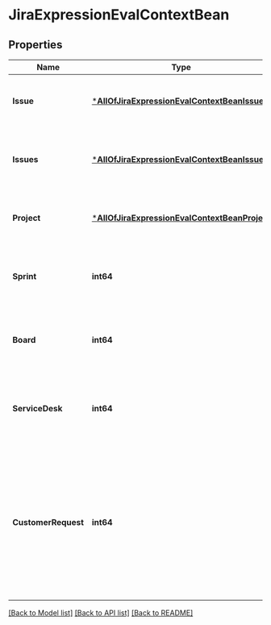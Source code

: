 # JiraExpressionEvalContextBean

## Properties
Name | Type | Description | Notes
------------ | ------------- | ------------- | -------------
**Issue** | [***AllOfJiraExpressionEvalContextBeanIssue**](AllOfJiraExpressionEvalContextBeanIssue.md) | The issue that is available under the &#x60;issue&#x60; variable when evaluating the expression. | [optional] [default to null]
**Issues** | [***AllOfJiraExpressionEvalContextBeanIssues**](AllOfJiraExpressionEvalContextBeanIssues.md) | The collection of issues that is available under the &#x60;issues&#x60; variable when evaluating the expression. | [optional] [default to null]
**Project** | [***AllOfJiraExpressionEvalContextBeanProject**](AllOfJiraExpressionEvalContextBeanProject.md) | The project that is available under the &#x60;project&#x60; variable when evaluating the expression. | [optional] [default to null]
**Sprint** | **int64** | The ID of the sprint that is available under the &#x60;sprint&#x60; variable when evaluating the expression. | [optional] [default to null]
**Board** | **int64** | The ID of the board that is available under the &#x60;board&#x60; variable when evaluating the expression. | [optional] [default to null]
**ServiceDesk** | **int64** | The ID of the service desk that is available under the &#x60;serviceDesk&#x60; variable when evaluating the expression. | [optional] [default to null]
**CustomerRequest** | **int64** | The ID of the customer request that is available under the &#x60;customerRequest&#x60; variable when evaluating the expression. This is the same as the ID of the underlying Jira issue, but the customer request context variable will have a different type. | [optional] [default to null]

[[Back to Model list]](../README.md#documentation-for-models) [[Back to API list]](../README.md#documentation-for-api-endpoints) [[Back to README]](../README.md)


